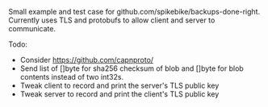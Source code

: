 Small example and test case for github.com/spikebike/backups-done-right.  Currently uses TLS and protobufs to allow client and server to communicate.

Todo:

* Consider https://github.com/capnproto/
* Send list of []byte for sha256 checksum of blob and []byte for blob contents instead of two int32s.
* Tweak client to record and print the server's TLS public key
* Tweak server to record and print the client's TLS public key
  
